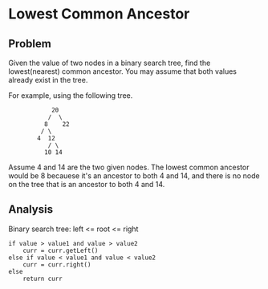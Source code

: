 # Lowest Common Ancestor

## Problem

Given the value of two nodes in a binary search tree, find the lowest(nearest) common ancestor.
You may assume that both values already exist in the tree.

For example, using the following tree. 

                20
               /  \
              8    22
             / \
            4  12
               / \
              10 14

Assume 4 and 14 are the two given nodes. The lowest common ancestor would be 8 becauese it's an ancestor to both 4 and 14, and there is no node on the tree that is an ancestor to both 4 and 14.

## Analysis

Binary  search tree: left <= root <= right

    if value > value1 and value > value2
        curr = curr.getLeft()
    else if value < value1 and value < value2
        curr = curr.right()
    else
        return curr

